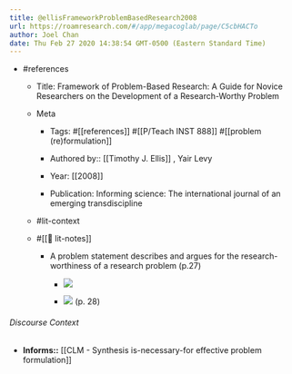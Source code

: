 ```yaml
---
title: @ellisFrameworkProblemBasedResearch2008
url: https://roamresearch.com/#/app/megacoglab/page/C5cbHACTo
author: Joel Chan
date: Thu Feb 27 2020 14:38:54 GMT-0500 (Eastern Standard Time)
---
```


- #references

    - Title: Framework of Problem-Based Research: A Guide for Novice Researchers on the Development of a Research-Worthy Problem

    - Meta

        - Tags: #[[references]] #[[P/Teach INST 888]] #[[problem (re)formulation]]

        - Authored by::  [[Timothy J. Ellis]] ,  Yair Levy

        - Year: [[2008]]

        - Publication: Informing science: The international journal of an emerging transdiscipline

    - #lit-context

    - #[[📝 lit-notes]]

        - A problem statement describes and argues for the research-worthiness of a research problem (p.27)

            - ![](https://firebasestorage.googleapis.com/v0/b/firescript-577a2.appspot.com/o/imgs%2Fapp%2Fmegacoglab%2F_Wh7oh7YXc?alt=media&token=3e7c077c-87b1-4365-800a-85bbd52982f6)

            - ![](https://firebasestorage.googleapis.com/v0/b/firescript-577a2.appspot.com/o/imgs%2Fapp%2Fmegacoglab%2FCE2doCThuk?alt=media&token=34faf1f5-7040-4bfe-a763-c7629568c826) (p. 28)

###### Discourse Context

- **Informs::** [[CLM - Synthesis is-necessary-for effective problem formulation]]
